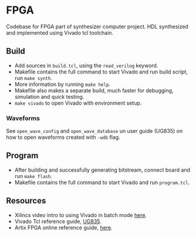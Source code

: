 # FPGA

Codebase for FPGA part of synthesizer computer project. HDL synthesized and implemented using Vivado tcl toolchain.

## Build
* Add sources in `build.tcl`, using the `read_verilog` keyword.
* Makefile contains the full command to start Vivado and run build script, run `make synth`.
* More information by running `make help`.
* Makefile also makes a separate build, much faster for debugging, simulation and quick testing.
* `make vivado` to open Vivado with environment setup.

### Waveforms
See `open_wave_config` and `open_wave_database` un user guide (UG835) on how to open waveforms created with `-wdb` flag.

## Program
* After building and successfully generating bitstream, connect board and run `make flash`.
* Makefile contains the full command to start Vivado and run `program.tcl`.

## Resources

* Xilincs video intro to using Vivado in batch mode [here](https://www.youtube.com/watch?v=04uFCkR5owM).
* Vivado Tcl reference guide, [UG835](https://www.xilinx.com/support/documentation/sw_manuals/xilinx2018_1/ug835-vivado-tcl-commands.pdf).
* Artix FPGA online reference guide, [here](https://digilent.com/reference/programmable-logic/arty-a7/reference-manual).
